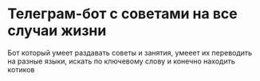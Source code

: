 # Телеграм-бот с советами на все случаи жизни
Бот который умеет раздавать советы и занятия, умееет их переводить на разные 
языки, искать по ключевому слову и конечно находить котиков
